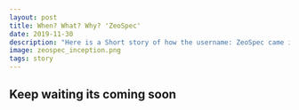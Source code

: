 ```yaml
---
layout: post
title: When? What? Why? 'ZeoSpec'
date: 2019-11-30
description: "Here is a Short story of how the username: ZeoSpec came into existance, what does it mean etc. Along with the memories of 'aruntejagod'"
image: zeospec_inception.png
tags: story
---
```


## Keep waiting its coming soon